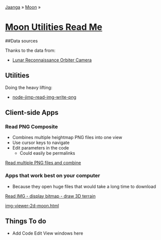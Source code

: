 [Jaanga]( http://jaanga.github.io/ ) &raquo; [Moon]( http://jaanga.github.io/moon/ ) &raquo;

[Moon Utilities Read Me]( ./index.html )
===


##Data sources

Thanks to the data from:

* [Lunar Reconnaissance Orbiter Camera]( http://wms.lroc.asu.edu/lroc/view_rdr/WAC_GLD100 )

## Utilities

Doing the heavy lifting:

* [node-jimp-read-img-write-png]( node-jimp-read-img-write-png/node-jimp-read-img-write-png-256p-r1.js )

## Client-side Apps

### Read PNG Composite

* Combines multiple heightmap PNG files into one view
* Use cursor keys to navigate
* Edit parameters in the code
	* Could easily be permalinks



[Read multiple PNG files and combine]( read-png-composite-r1.html> )



### Apps that work best on your computer

* Because they open huge files that would take a long time to download

[Read IMG - display bitmap - draw 3D terrain]( img-viewer-3d-moon-r2.html )

[img-viewer-2d-moon.html]( img-viewer-2d-moon.html )


## Things To do

* Add Code Edit View windows here